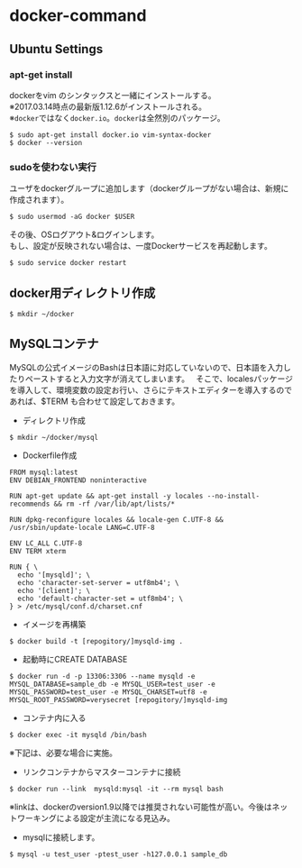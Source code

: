 # docker-command
## Ubuntu Settings
### apt-get install
dockerをvim のシンタックスと一緒にインストールする。  
※2017.03.14時点の最新版1.12.6がインストールされる。  
※`docker`ではなく`docker.io`。`docker`は全然別のパッケージ。
```
$ sudo apt-get install docker.io vim-syntax-docker
$ docker --version
```

### sudoを使わない実行
ユーザをdockerグループに追加します（dockerグループがない場合は、新規に作成されます）。    
```
$ sudo usermod -aG docker $USER
```

その後、OSログアウト&ログインします。  
もし、設定が反映されない場合は、一度Dockerサービスを再起動します。
```
$ sudo service docker restart
```

## docker用ディレクトリ作成
```
$ mkdir ~/docker
```

## MySQLコンテナ
MySQLの公式イメージのBashは日本語に対応していないので、日本語を入力したりペーストすると入力文字が消えてしまいます。  
そこで、localesパッケージを導入して、環境変数の設定お行い、さらにテキストエディターを導入するのであれば、$TERM も合わせて設定しておきます。

* ディレクトリ作成
```
$ mkdir ~/docker/mysql
```

* Dockerfile作成
```
FROM mysql:latest
ENV DEBIAN_FRONTEND noninteractive

RUN apt-get update && apt-get install -y locales --no-install-recommends && rm -rf /var/lib/apt/lists/*

RUN dpkg-reconfigure locales && locale-gen C.UTF-8 && /usr/sbin/update-locale LANG=C.UTF-8

ENV LC_ALL C.UTF-8
ENV TERM xterm

RUN { \
  echo '[mysqld]'; \
  echo 'character-set-server = utf8mb4'; \
  echo '[client]'; \
  echo 'default-character-set = utf8mb4'; \
} > /etc/mysql/conf.d/charset.cnf
```

* イメージを再構築
```
$ docker build -t [repogitory/]mysqld-img .
```

* 起動時にCREATE DATABASE
```
$ docker run -d -p 13306:3306 --name mysqld -e MYSQL_DATABASE=sample_db -e MYSQL_USER=test_user -e MYSQL_PASSWORD=test_user -e MYSQL_CHARSET=utf8 -e MYSQL_ROOT_PASSWORD=verysecret [repogitory/]mysqld-img
```

* コンテナ内に入る
```
$ docker exec -it mysqld /bin/bash
```

※下記は、必要な場合に実施。
* リンクコンテナからマスターコンテナに接続
```
$ docker run --link  mysqld:mysql -it --rm mysql bash
```
※linkは、dockerのversion1.9以降では推奨されない可能性が高い。今後はネットワーキングによる設定が主流になる見込み。

* mysqlに接続します。
```
$ mysql -u test_user -ptest_user -h127.0.0.1 sample_db
```
